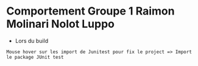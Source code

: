 # Comportement Groupe 1 Raimon Molinari Nolot Luppo

* Lors du build

```
Mouse hover sur les import de Junitest pour fix le project => Import le package JUnit test
```